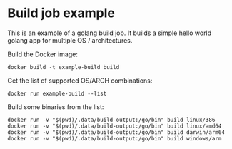 # Build job example

This is an example of a golang build job. It builds a simple hello world golang app for multiple OS / architectures.

Build the Docker image:

```
docker build -t example-build build
```

Get the list of supported OS/ARCH combinations:

```
docker run example-build --list
```

Build some binaries from the list:

```
docker run -v "$(pwd)/.data/build-output:/go/bin" build linux/386
docker run -v "$(pwd)/.data/build-output:/go/bin" build linux/amd64
docker run -v "$(pwd)/.data/build-output:/go/bin" build darwin/arm64
docker run -v "$(pwd)/.data/build-output:/go/bin" build windows/arm
```
